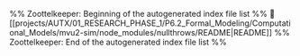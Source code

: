 %% Zoottelkeeper: Beginning of the autogenerated index file list  %%
📄 [[projects/AUTX/01_RESEARCH_PHASE_1/P6.2_Formal_Modeling/Computational_Models/mvu2-sim/node_modules/nullthrows/README|README]]
%% Zoottelkeeper: End of the autogenerated index file list  %%
